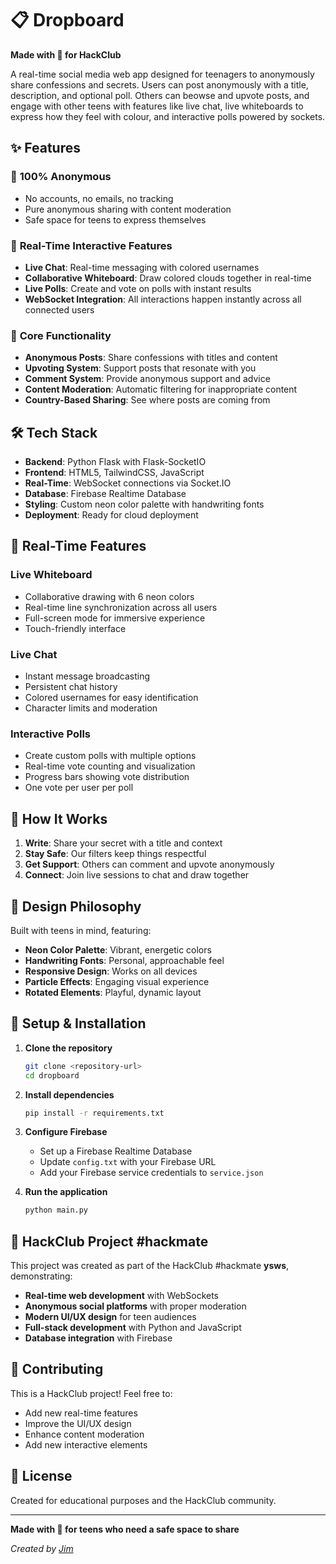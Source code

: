 # 📋 Dropboard

**Made with 💜 for HackClub**

A real-time social media web app designed for teenagers to anonymously share confessions and secrets. Users can post anonymously with a title, description, and optional poll. Others can beowse and upvote posts, and engage with other teens with features like live chat, live whiteboards to express how they feel with colour, and interactive polls powered by sockets.

## ✨ Features

### 🔐 **100% Anonymous**
- No accounts, no emails, no tracking
- Pure anonymous sharing with content moderation
- Safe space for teens to express themselves

### 💬 **Real-Time Interactive Features**
- **Live Chat**: Real-time messaging with colored usernames
- **Collaborative Whiteboard**: Draw colored clouds together in real-time
- **Live Polls**: Create and vote on polls with instant results
- **WebSocket Integration**: All interactions happen instantly across all connected users

### 🎯 **Core Functionality**
- **Anonymous Posts**: Share confessions with titles and content
- **Upvoting System**: Support posts that resonate with you
- **Comment System**: Provide anonymous support and advice
- **Content Moderation**: Automatic filtering for inappropriate content
- **Country-Based Sharing**: See where posts are coming from

## 🛠️ Tech Stack

- **Backend**: Python Flask with Flask-SocketIO
- **Frontend**: HTML5, TailwindCSS, JavaScript
- **Real-Time**: WebSocket connections via Socket.IO
- **Database**: Firebase Realtime Database
- **Styling**: Custom neon color palette with handwriting fonts
- **Deployment**: Ready for cloud deployment

## 🚀 Real-Time Features

### Live Whiteboard
- Collaborative drawing with 6 neon colors
- Real-time line synchronization across all users
- Full-screen mode for immersive experience
- Touch-friendly interface

### Live Chat
- Instant message broadcasting
- Persistent chat history
- Colored usernames for easy identification
- Character limits and moderation

### Interactive Polls
- Create custom polls with multiple options
- Real-time vote counting and visualization
- Progress bars showing vote distribution
- One vote per user per poll

## 📱 How It Works

1. **Write**: Share your secret with a title and context
2. **Stay Safe**: Our filters keep things respectful
3. **Get Support**: Others can comment and upvote anonymously
4. **Connect**: Join live sessions to chat and draw together

## 🎨 Design Philosophy

Built with teens in mind, featuring:
- **Neon Color Palette**: Vibrant, energetic colors
- **Handwriting Fonts**: Personal, approachable feel
- **Responsive Design**: Works on all devices
- **Particle Effects**: Engaging visual experience
- **Rotated Elements**: Playful, dynamic layout

## 🔧 Setup & Installation

1. **Clone the repository**
   ```bash
   git clone <repository-url>
   cd dropboard
   ```

2. **Install dependencies**
   ```bash
   pip install -r requirements.txt
   ```

3. **Configure Firebase**
   - Set up a Firebase Realtime Database
   - Update `config.txt` with your Firebase URL
   - Add your Firebase service credentials to `service.json`

4. **Run the application**
   ```bash
   python main.py
   ```

## 🌟 HackClub Project #hackmate

This project was created as part of the HackClub #hackmate **ysws**, demonstrating:
- **Real-time web development** with WebSockets
- **Anonymous social platforms** with proper moderation
- **Modern UI/UX design** for teen audiences
- **Full-stack development** with Python and JavaScript
- **Database integration** with Firebase

## 🤝 Contributing

This is a HackClub project! Feel free to:
- Add new real-time features
- Improve the UI/UX design
- Enhance content moderation
- Add new interactive elements

## 📄 License

Created for educational purposes and the HackClub community.

---

**Made with 💜 for teens who need a safe space to share**

*Created by [Jim](https://github.com/jimmydin7/)* 
